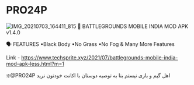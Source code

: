 # PRO24P
![IMG_20210703_164411_815](https://user-images.githubusercontent.com/86559971/124353874-69609900-dc1e-11eb-81d8-c148c70fc747.jpg)
📌 BATTLEGROUNDS MOBILE INDIA MOD APK v1.4.0 

🗣️ FEATURES 
•Black Body
•No Grass
•No Fog
& Many More Features 

Link - https://www.techsprite.xyz/2021/07/battlegrounds-mobile-india-mod-apk-less.html?m=1


❇️@PRO24P
اهل گیم و بازی نیستم بنا به توصیه دوستان با اکانت خودتون نرید
